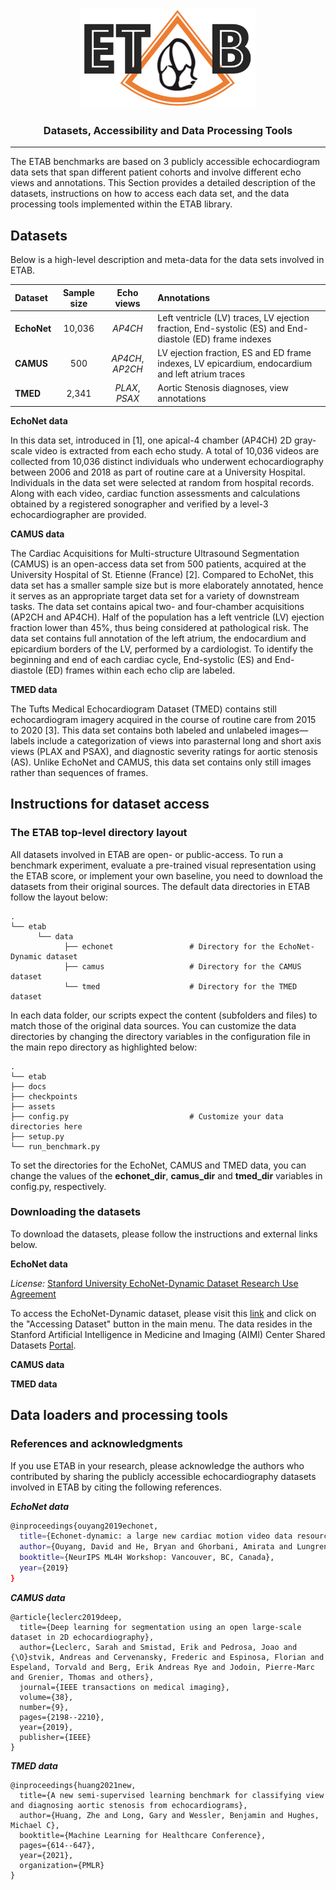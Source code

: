 <p align="center">
  <img width="280" height="160" src="assets/etab_logo.png" />
</p>

<h3 align="center">
    <b> Datasets, Accessibility and Data Processing Tools </b>
</h3>

---------------

The ETAB benchmarks are based on 3 publicly accessible echocardiogram data sets that span different patient cohorts and involve different echo views and annotations. This Section provides a detailed description of the datasets, instructions on how to access each data set, and the data processing tools implemented within the ETAB library.


## Datasets

Below is a high-level description and meta-data for the data sets involved in ETAB.

| Dataset |  Sample size |  Echo views |  Annotations  | 
| :---         |     :---:      |      :---:      |  :--- |
| **EchoNet**   | 10,036 | *AP4CH* | Left ventricle (LV) traces, LV ejection fraction, End-systolic (ES) and End-diastole (ED) frame indexes   |
| **CAMUS**     | 500  | *AP4CH*, *AP2CH* | LV ejection fraction, ES and ED frame indexes, LV epicardium, endocardium and left atrium traces  |
| **TMED**      | 2,341 | *PLAX*, *PSAX* | Aortic Stenosis diagnoses, view annotations  |

**EchoNet data** 

In this data set, introduced in [1], one apical-4 chamber (AP4CH) 2D gray-scale video is extracted from each echo study. A total of 10,036 videos are collected from 10,036 distinct individuals who underwent echocardiography between 2006 and 2018 as part of routine care at a University Hospital. Individuals in the data set were selected at random from hospital records. Along with each video, cardiac function assessments and calculations obtained by a registered sonographer and verified by a level-3 echocardiographer are provided.

**CAMUS data** 

The Cardiac Acquisitions for Multi-structure Ultrasound Segmentation (CAMUS) is an open-access data set from 500 patients, acquired at the University Hospital of St. Etienne (France) [2]. Compared to EchoNet, this data set has a smaller sample size but is more elaborately annotated, hence it serves as an appropriate target data set for a variety of downstream tasks. The data set contains apical two- and four-chamber acquisitions (AP2CH and AP4CH). Half of the population has a left ventricle (LV) ejection fraction lower than 45%, thus being considered at pathological risk. The data set contains full annotation of the left atrium, the endocardium and epicardium borders of the LV, performed by a cardiologist. To identify the beginning and end of each cardiac cycle, End-systolic (ES) and End-diastole (ED) frames within each echo clip are labeled.

**TMED data** 

The Tufts Medical Echocardiogram Dataset (TMED) contains still echocardiogram imagery acquired in the course of routine care from 2015 to 2020 [3]. This data set contains both labeled and unlabeled images—labels include a categorization of views into parasternal long and short axis views (PLAX and PSAX), and diagnostic severity ratings for aortic stenosis (AS). Unlike EchoNet and CAMUS, this data set contains only still images rather than sequences of frames.

## Instructions for dataset access

### The ETAB top-level directory layout

All datasets involved in ETAB are open- or public-access. To run a benchmark experiment, evaluate a pre-trained visual representation using the ETAB score, or implement your own baseline, you need to download the datasets from their original sources. The default data directories in ETAB follow the layout below:

    .
    └── etab
          └── data
                ├── echonet                 # Directory for the EchoNet-Dynamic dataset
                ├── camus                   # Directory for the CAMUS dataset
                └── tmed                    # Directory for the TMED dataset


In each data folder, our scripts expect the content (subfolders and files) to match those of the original data sources. You can customize the data directories by changing the directory variables in the configuration file in the main repo directory as highlighted below:

    .
    └── etab
    ├── docs
    ├── checkpoints
    ├── assets
    ├── config.py                           # Customize your data directories here
    ├── setup.py                 
    └── run_benchmark.py                                             

To set the directories for the EchoNet, CAMUS and TMED data, you can change the values of the **echonet_dir**, **camus_dir** and **tmed_dir** variables in config.py, respectively.

### Downloading the datasets

To download the datasets, please follow the instructions and external links below. 

**EchoNet data** 

*License:* [Stanford University EchoNet-Dynamic Dataset Research Use Agreement](https://stanfordaimi.azurewebsites.net/datasets/834e1cd1-92f7-4268-9daa-d359198b310a) 

To access the EchoNet-Dynamic dataset, please visit this [link](https://echonet.github.io/dynamic/) and click on the "Accessing Dataset" button in the main menu. The data resides in the Stanford Artificial Intelligence in Medicine and Imaging (AIMI) Center Shared Datasets [Portal](https://stanfordaimi.azurewebsites.net/datasets/834e1cd1-92f7-4268-9daa-d359198b310a). 

**CAMUS data** 

**TMED data**

## Data loaders and processing tools


### References and acknowledgments

If you use ETAB in your research, please acknowledge the authors who contributed by sharing the publicly accessible echocardiography datasets involved in ETAB by citing the following references. 

***EchoNet data*** 

```sh
@inproceedings{ouyang2019echonet,
  title={Echonet-dynamic: a large new cardiac motion video data resource for medical machine learning},
  author={Ouyang, David and He, Bryan and Ghorbani, Amirata and Lungren, Matt P and Ashley, Euan A and Liang, David H and Zou, James Y},
  booktitle={NeurIPS ML4H Workshop: Vancouver, BC, Canada},
  year={2019}
}
```

***CAMUS data*** 

```
@article{leclerc2019deep,
  title={Deep learning for segmentation using an open large-scale dataset in 2D echocardiography},
  author={Leclerc, Sarah and Smistad, Erik and Pedrosa, Joao and {\O}stvik, Andreas and Cervenansky, Frederic and Espinosa, Florian and Espeland, Torvald and Berg, Erik Andreas Rye and Jodoin, Pierre-Marc and Grenier, Thomas and others},
  journal={IEEE transactions on medical imaging},
  volume={38},
  number={9},
  pages={2198--2210},
  year={2019},
  publisher={IEEE}
}
```

***TMED data*** 

```
@inproceedings{huang2021new,
  title={A new semi-supervised learning benchmark for classifying view and diagnosing aortic stenosis from echocardiograms},
  author={Huang, Zhe and Long, Gary and Wessler, Benjamin and Hughes, Michael C},
  booktitle={Machine Learning for Healthcare Conference},
  pages={614--647},
  year={2021},
  organization={PMLR}
}
```
